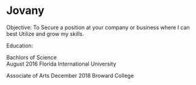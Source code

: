 # Jovany

Objective: To Secure a position at your company or business where I can best Utilize and grow my skills.

Education:

Bachlors of Science    
August 2016
Florida International University

Associate of Arts 
December 2018
Broward College


